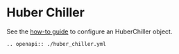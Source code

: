 # Huber Chiller
See the [how-to guide](../../devices/temperature/huber_chiller.md) to configure an HuberChiller object.

```{eval-rst}
.. openapi:: ./huber_chiller.yml
```
